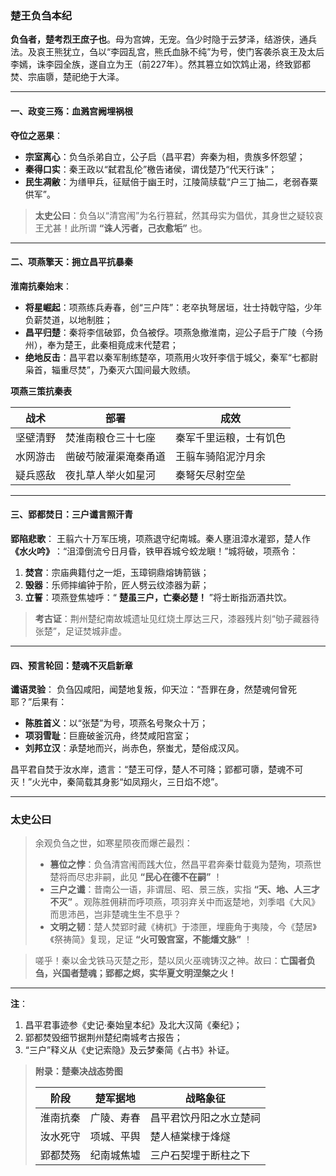 ### **楚王负刍本纪**

**负刍者，楚考烈王庶子也**。母为宫婢，无宠。刍少时隐于云梦泽，结游侠，通兵法。及哀王熊犹立，刍以“李园乱宫，熊氏血脉不纯”为号，使门客袭杀哀王及太后李嫣，诛李园全族，遂自立为王（前227年）。然其篡立如饮鸩止渴，终致郢都焚、宗庙隳，楚祀绝于大泽。

------

#### **一、政变三殇：血溅宫阙埋祸根**

**夺位之恶果**：

- **宗室离心**：负刍杀弟自立，公子启（昌平君）奔秦为相，贵族多怀怨望；
- **秦得口实**：秦王政以“弑君乱伦”檄告诸侯，谓伐楚乃“代天行诛”；
- **民生凋敝**：为缮甲兵，征赋倍于幽王时，江陵简牍载“户三丁抽二，老弱舂粟供军”。

> **太史公曰**：负刍以“清宫闱”为名行篡弑，然其母实为倡优，其身世之疑较哀王尤甚！此所谓 **“诛人污者，己衣愈垢”** 也。

------

#### **二、项燕擎天：拥立昌平抗暴秦**

**淮南抗秦始末**：

- **将星崛起**：项燕练兵寿春，创“三户阵”：老卒执弩居垣，壮士持戟守隘，少年负薪焚道，以地制胜；
- **昌平归楚**：秦将李信破郢，负刍被俘。项燕急撤淮南，迎公子启于广陵（今扬州），奉为楚王，此秦相竟成末代楚君；
- **绝地反击**：昌平君以秦军制练楚卒，项燕用火攻歼李信于城父，秦军“七都尉枭首，辎重尽焚”，乃秦灭六国间最大败绩。

**项燕三策抗秦表**

| **战术** | **部署**             | **成效**               |
| -------- | -------------------- | ---------------------- |
| 坚壁清野 | 焚淮南粮仓三十七座   | 秦军千里运粮，士有饥色 |
| 水网游击 | 凿破芍陂灌渠淹秦甬道 | 王翦车骑陷泥泞月余     |
| 疑兵惑敌 | 夜扎草人举火如星河   | 秦弩矢尽射空垒         |

------

#### **三、郢都焚日：三户谶言照汗青**

**郢陷悲歌**：
 王翦六十万军压境，项燕退守纪南城。秦人壅沮漳水灌郢，楚人作 ​**​《水火吟》​**​ ：“沮漳倒流兮日月昏，铁甲吞城兮蛟龙瞋！”城将破，项燕令：

1. **焚宫**：宗庙典籍付之一炬，玉璋铜鼎熔铸箭镞；
2. **毁器**：乐师摔编钟于阶，匠人劈云纹漆器为薪；
3. **立誓**：项燕登焦墟呼：“ **楚虽三户，亡秦必楚！** ”将士断指沥酒共饮。

> **考古证**：荆州楚纪南故城遗址见红烧土厚达三尺，漆器残片刻“劬子藏器待张楚”，足证焚城非虚。

------

#### **四、预言轮回：楚魂不灭启新章**

**谶语灵验**：
 负刍囚咸阳，闻楚地复叛，仰天泣：“吾罪在身，然楚魂何曾死耶？”后果有：

- **陈胜首义**：以“张楚”为号，项燕名号聚众十万；
- **项羽雪耻**：巨鹿破釜沉舟，终焚咸阳宫室；
- **刘邦立汉**：承楚地而兴，尚赤色，祭蚩尤，楚俗成汉风。

昌平君自焚于汝水岸，遗言：“楚王可俘，楚人不可降；郢都可隳，楚魂不可灭！”火光中，秦简载其身影“如凤翔火，三日焰不熄”。

------

### **太史公曰**

> 余观负刍之世，如寒星陨夜而爆芒最烈：
>
> - **篡位之悖**：负刍清宫闱而践大位，然昌平君奔秦廿载竟为楚殉，项燕世楚将而尽忠非嗣，此见 **“民心在德不在嗣”** ！
> - **三户之谶**：昔南公一语，非谓屈、昭、景三族，实指 **“天、地、人三才不灭”** 。观陈胜佣耕而呼项燕，项羽弃关中而返楚地，刘季唱《大风》而思沛邑，岂非楚魂生生不息乎？
> - **文明之韧**：楚人焚郢时藏《梼杌》于漆匣，埋鹿角于夷陵，今《楚居》《祭祷简》复现，足证 **“火可毁宫室，不能燔文脉”** ！

> 嗟乎！秦以金戈铁马灭楚之形，楚以凤火巫魂铸汉之神。故曰：**亡国者负刍，兴国者楚魂；郢都之烬，实华夏文明涅槃之火！**

------

**注**：

1. 昌平君事迹参《史记·秦始皇本纪》及北大汉简《秦纪》；
2. 郢都焚毁细节据荆州楚纪南城考古报告；
3. “三户”释义从《史记索隐》及云梦秦简《占书》补证。

> **附录：楚秦决战态势图**
>
> | **阶段** | **楚军据地** | **战略象征**           |
> | -------- | ------------ | ---------------------- |
> | 淮南抗秦 | 广陵、寿春   | 昌平君饮丹阳之水立楚祠 |
> | 汝水死守 | 项城、平舆   | 楚人植棠棣于烽燧       |
> | 郢都焚殇 | 纪南城焦墟   | 三户石契埋于断柱之下   |